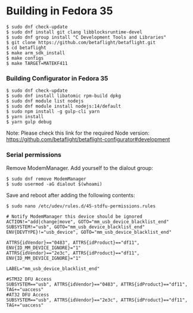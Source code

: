 # Building in Fedora 35

```
$ sudo dnf check-update
$ sudo dnf install git clang libblocksruntime-devel
$ sudo dnf group install "C Development Tools and Libraries"
$ git clone https://github.com/betaflight/betaflight.git
$ cd betaflight
$ make arm_sdk_install
$ make configs
$ make TARGET=MATEKF411
```

### Building Configurator in Fedora 35

```
$ sudo dnf check-update
$ sudo dnf install libatomic rpm-build dpkg
$ sudo dnf module list nodejs
$ sudo dnf module install nodejs:14/default
$ sudo npm install -g gulp-cli yarn
$ yarn install
$ yarn gulp debug
```

Note: Please check this link for the required Node version: https://github.com/betaflight/betaflight-configurator#development

### Serial permissions

Remove ModemManager.
Add yourself to the dialout group:

```
$ sudo dnf remove ModemManager
$ sudo usermod -aG dialout $(whoami)
```

Save and reboot after adding the following contents:

```
$ sudo nano /etc/udev/rules.d/45-stdfu-permissions.rules

# Notify ModemManager this device should be ignored
ACTION!="add|change|move", GOTO="mm_usb_device_blacklist_end"
SUBSYSTEM!="usb", GOTO="mm_usb_device_blacklist_end"
ENV{DEVTYPE}!="usb_device", GOTO="mm_usb_device_blacklist_end"

ATTRS{idVendor}=="0483", ATTRS{idProduct}=="df11", ENV{ID_MM_DEVICE_IGNORE}="1"
ATTRS{idVendor}=="2e3c", ATTRS{idProduct}=="df11", ENV{ID_MM_DEVICE_IGNORE}="1"

LABEL="mm_usb_device_blacklist_end"

#STM32 DFU Access
SUBSYSTEM=="usb", ATTRS{idVendor}=="0483", ATTRS{idProduct}=="df11", TAG+="uaccess"
#AT32 DFU Access
SUBSYSTEM=="usb", ATTRS{idVendor}=="2e3c", ATTRS{idProduct}=="df11", TAG+="uaccess"
```
